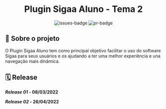 <div align="center">
  <h1>Plugin Sigaa Aluno - Tema 2</h1>
</div>

<div align="center">
  <img alt="issues-badge" src="https://img.shields.io/github/issues/fga-eps-mds/Tema-02?style=for-the-badge"/>
  <img alt="pr-badge" src="https://img.shields.io/github/issues-pr/fga-eps-mds/Tema-02?style=for-the-badge"/>
</div>

## 📑 Sobre o projeto
O Plugin Sigaa Aluno tem como principal objetivo facilitar o uso do software Sigaa para seus usuários e os ajudando a ter uma melhor experiência e una navegação mais dinâmica. 

## 🗓️ Release
  <strong><i>Release 01</i> - 08/03/2022
  
  <i>Release 02</i> - 26/04/2022 </strong>
